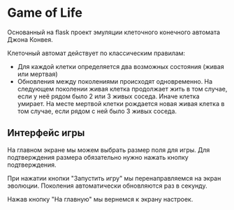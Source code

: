# Game of Life

Основанный на flask проект эмуляции клеточного конечного автомата Джона Конвея.

Клеточный автомат действует по классическим правилам: 

- Для каждой клетки определяется два возможных состояния (живая или мертвая)
- Обновления между поколениями происходят одновременно. На следующем поколении живая клетка продолжает жить в том случае, если у неё рядом было 2 или 3 живых соседа. Иначе клетка умирает. На месте мертвой клетки рождается новая живая клетка в том случае, если рядом с ней было 3 живых соседа.

## Интерфейс игры

На главном экране мы можем выбрать размер поля для игры. Для подтверждения размера обязательно нужно нажать кнопку подтверждения. 

При нажатии кнопки "Запустить игру" мы перенаправляемся на экран эволюции. Поколения автоматически обновляются раз в секунду.

Нажав кнопку "На главную" мы вернемся к экрану настроек.